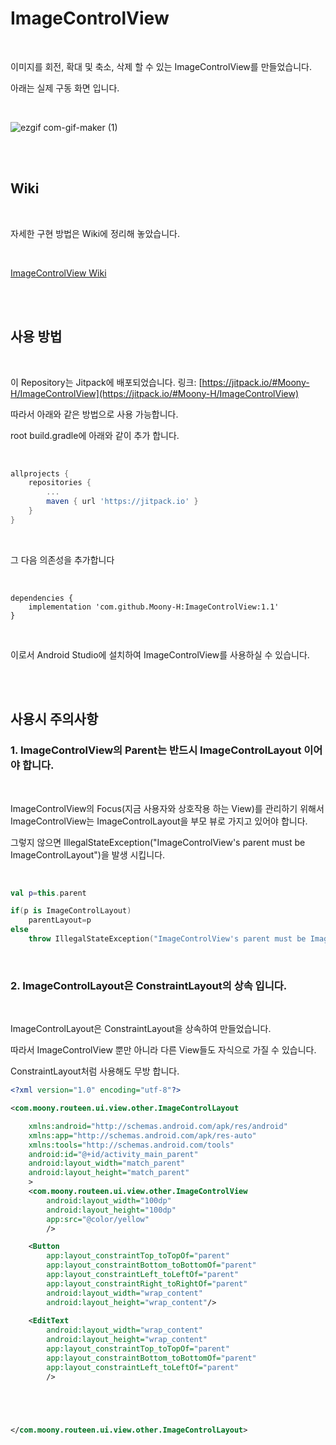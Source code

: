 # ImageControlView

<br/>

이미지를 회전, 확대 및 축소, 삭제 할 수 있는 ImageControlView를 만들었습니다.

아래는 실제 구동 화면 입니다.

<br/>


![ezgif com-gif-maker (1)](https://user-images.githubusercontent.com/53536205/173427966-359d62b2-4bff-4e7c-bfdd-038f4bf9ce3a.gif)


<br/>

<br/>

## Wiki

<br/>

자세한 구현 방법은 Wiki에 정리해 놓았습니다.

<br/>

[ImageControlView Wiki](https://github.com/Moony-H/ImageControlView/wiki)

<br/>

<br/>

## 사용 방법

<br/>

이 Repository는 Jitpack에 배포되었습니다. 링크: [https://jitpack.io/#Moony-H/ImageControlView](https://jitpack.io/#Moony-H/ImageControlView)

따라서 아래와 같은 방법으로 사용 가능합니다.

root build.gradle에 아래와 같이 추가 합니다.

<br/>

```gradle
allprojects {
    repositories {
	    ...
		maven { url 'https://jitpack.io' }
	}
}
```

<br/>

그 다음 의존성을 추가합니다

<br/>

```
dependencies {
	implementation 'com.github.Moony-H:ImageControlView:1.1'
}
```

<br/>

이로서 Android Studio에 설치하여 ImageControlView를 사용하실 수 있습니다.

<br/>

<br/>


## 사용시 주의사항

### 1. ImageControlView의 Parent는 반드시 ImageControlLayout 이어야 합니다.

<br/>

ImageControlView의 Focus(지금 사용자와 상호작용 하는 View)를 관리하기 위해서 ImageControlView는 ImageControlLayout을 부모 뷰로 가지고 있어야 합니다.

그렇지 않으면 IllegalStateException("ImageControlView's parent must be ImageControlLayout")을 발생 시킵니다.

<br/>

```kotlin
val p=this.parent

if(p is ImageControlLayout)
    parentLayout=p
else
    throw IllegalStateException("ImageControlView's parent must be ImageControlLayout")
```

<br/>

### 2. ImageControlLayout은 ConstraintLayout의 상속 입니다.

<br/>

ImageControlLayout은 ConstraintLayout을 상속하여 만들었습니다.

따라서 ImageControlView 뿐만 아니라 다른 View들도 자식으로 가질 수 있습니다.

ConstraintLayout처럼 사용해도 무방 합니다.

```xml
<?xml version="1.0" encoding="utf-8"?>

<com.moony.routeen.ui.view.other.ImageControlLayout

    xmlns:android="http://schemas.android.com/apk/res/android"
    xmlns:app="http://schemas.android.com/apk/res-auto"
    xmlns:tools="http://schemas.android.com/tools"
    android:id="@+id/activity_main_parent"
    android:layout_width="match_parent"
    android:layout_height="match_parent"
    >
    <com.moony.routeen.ui.view.other.ImageControlView
        android:layout_width="100dp"
        android:layout_height="100dp"
        app:src="@color/yellow"
        />

    <Button
        app:layout_constraintTop_toTopOf="parent"
        app:layout_constraintBottom_toBottomOf="parent"
        app:layout_constraintLeft_toLeftOf="parent"
        app:layout_constraintRight_toRightOf="parent"
        android:layout_width="wrap_content"
        android:layout_height="wrap_content"/>
    
    <EditText
        android:layout_width="wrap_content"
        android:layout_height="wrap_content"
        app:layout_constraintTop_toTopOf="parent"
        app:layout_constraintBottom_toBottomOf="parent"
        app:layout_constraintLeft_toLeftOf="parent"
        />





</com.moony.routeen.ui.view.other.ImageControlLayout>
```
